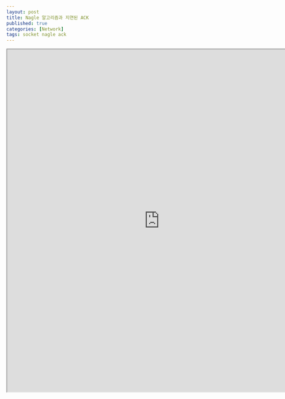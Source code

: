 ```yaml
---
layout: post
title: Nagle 알고리즘과 지연된 ACK
published: true
categories: [Network]
tags: socket nagle ack
---
```

<iframe width="800" height="900" src="https://docs.google.com/document/d/e/2PACX-1vTB5zyA9Kw7F8hhUC9oue0BR3YPXtjMgpCHVnYsq3RkTkdl-qoUwl-PRsNiUJ_ldJc36gj8pTtdUkmC/pub?embedded=true"></iframe>  
    
